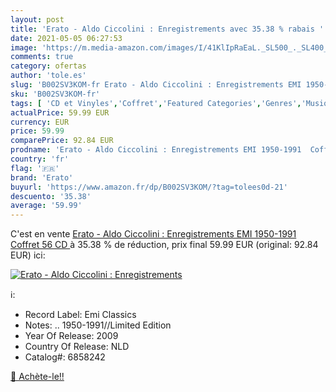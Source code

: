 ```yaml
---
layout: post
title: 'Erato - Aldo Ciccolini : Enregistrements avec 35.38 % rabais '
date: 2021-05-05 06:27:53
image: 'https://m.media-amazon.com/images/I/41KlIpRaEaL._SL500_._SL400_.jpg'
comments: true
category: ofertas
author: 'tole.es'
slug: 'B002SV3KOM-fr Erato - Aldo Ciccolini : Enregistrements EMI 1950-1991...'
sku: 'B002SV3KOM-fr'
tags: [ 'CD et Vinyles','Coffret','Featured Categories','Genres','Musique classique','Musique de chambre','erato', ]
actualPrice: 59.99 EUR
currency: EUR
price: 59.99
comparePrice: 92.84 EUR
prodname: 'Erato - Aldo Ciccolini : Enregistrements EMI 1950-1991  Coffret 56 CD '
country: 'fr'
flag: '🇫🇷'
brand: 'Erato'
buyurl: 'https://www.amazon.fr/dp/B002SV3KOM/?tag=tolees0d-21'
descuento: '35.38'
average: '59.99'
---
```


C'est en vente [Erato - Aldo Ciccolini : Enregistrements EMI 1950-1991  Coffret 56 CD ](https://www.amazon.fr/dp/B002SV3KOM/?tag=tolees0d-21)  à  35.38 % de réduction, prix final  59.99 EUR (original: 92.84 EUR) ici:

[![Erato - Aldo Ciccolini : Enregistrements](https://m.media-amazon.com/images/I/41KlIpRaEaL._SL500_._SL400_.jpg)](https://www.amazon.fr/dp/B002SV3KOM/?tag=tolees0d-21)

ℹ️:

- Record Label: Emi Classics
- Notes: .. 1950-1991//Limited Edition
- Year Of Release: 2009
- Country Of Release: NLD
- Catalog#: 6858242

[🛒 Achète-le!!](https://www.amazon.fr/dp/B002SV3KOM/?tag=tolees0d-21)
